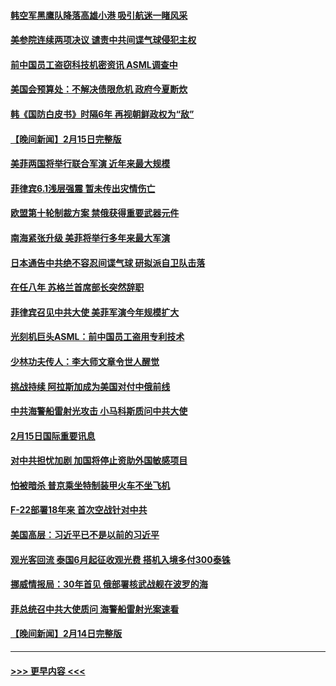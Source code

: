 #### [韩空军黑鹰队降落高雄小港 吸引航迷一睹风采](../pages/prog202/a103650508.md?t=02161843) 
#### [美参院连续两项决议 谴责中共间谍气球侵犯主权](../pages/prog202/a103650487.md?t=02161843) 
#### [前中国员工盗窃科技机密资讯 ASML调查中](../pages/prog202/a103650380.md?t=02161843) 
#### [美国会预算处：不解决债限危机 政府今夏断炊](../pages/prog202/a103650469.md?t=02161843) 
#### [韩《国防白皮书》时隔6年 再视朝鲜政权为“敌”](../pages/prog202/a103650449.md?t=02161843) 
#### [【晚间新闻】2月15日完整版](../pages/prog202/a103650353.md?t=02161843) 
#### [美菲两国将举行联合军演 近年来最大规模](../pages/prog202/a103650356.md?t=02161843) 
#### [菲律宾6.1浅层强震 暂未传出灾情伤亡](../pages/prog202/a103650349.md?t=02161843) 
#### [欧盟第十轮制裁方案 禁俄获得重要武器元件](../pages/prog202/a103650225.md?t=02161843) 
#### [南海紧张升级 美菲将举行多年来最大军演](../pages/prog202/a103650224.md?t=02161843) 
#### [日本通告中共绝不容忍间谍气球 研拟派自卫队击落](../pages/prog202/a103650115.md?t=02161843) 
#### [在任八年 苏格兰首席部长突然辞职](../pages/prog202/a103650048.md?t=02161843) 
#### [菲律宾召见中共大使 美菲军演今年规模扩大](../pages/prog202/a103650037.md?t=02161843) 
#### [光刻机巨头ASML：前中国员工盗用专利技术](../pages/prog202/a103649916.md?t=02161843) 
#### [少林功夫传人：李大师文章令世人醒觉](../pages/prog202/a103649789.md?t=02161843) 
#### [挑战持续 阿拉斯加成为美国对付中俄前线](../pages/prog202/a103649772.md?t=02161843) 
#### [中共海警船雷射光攻击 小马科斯质问中共大使](../pages/prog202/a103649785.md?t=02161843) 
#### [2月15日国际重要讯息](../pages/prog202/a103649784.md?t=02161843) 
#### [对中共担忧加剧 加国将停止资助外国敏感项目](../pages/prog202/a103649776.md?t=02161843) 
#### [怕被暗杀 普京乘坐特制装甲火车不坐飞机](../pages/prog202/a103649779.md?t=02161843) 
#### [F-22部署18年来 首次空战针对中共](../pages/prog202/a103649748.md?t=02161843) 
#### [美国高层：习近平已不是以前的习近平](../pages/prog202/a103649712.md?t=02161843) 
#### [观光客回流 泰国6月起征收观光费 搭机入境多付300泰铢](../pages/prog202/a103649711.md?t=02161843) 
#### [挪威情报局：30年首见 俄部署核武战舰在波罗的海](../pages/prog202/a103649708.md?t=02161843) 
#### [菲总统召中共大使质问 海警船雷射光案速看](../pages/prog202/a103649703.md?t=02161843) 
#### [【晚间新闻】2月14日完整版](../pages/prog202/a103649591.md?t=02161843) 

----
#### [ >>> 更早内容 <<< ](../indexes/prog202-earlier.md)

